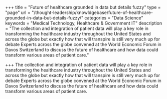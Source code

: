 +++
title =  "Future of healthcare grounded in data but details fuzzy"
type  = "page"
url = "/thought-leadership/knowldgebase/future-of-healthcare-grounded-in-data-but-details-fuzzy/"
categories = "Data Science"
keywords = "Medical Technology, Healthcare & Government IT"
description = "The collection and integration of patient data will play a key role in transforming the healthcare industry throughout the United States and across the globe but exactly how that will transpire is still very much up for debate Experts across the globe convened at the World Economic Forum in Davos Switzerland to discuss the future of healthcare and how data could transform various areas of patient care."
 
+++
The collection and integration of patient data will play a key role in transforming the healthcare industry throughout the United States and across the globe but exactly how that will transpire is still very much up for debate Experts across the globe convened at the World Economic Forum in Davos Switzerland to discuss the future of healthcare and how data could transform various areas of patient care.
